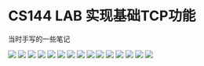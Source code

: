 # CS144 LAB 实现基础TCP功能
当时手写的一些笔记

<!-- <object data="/md/lab/cs144.pdf" type="application/pdf" width="1200px" height="2000px">
    <embed src="/md/lab/cs144.pdf">
        <p>This browser does not support PDFs. Please download the PDF to view it: <a href="/md/lab/cs144.pdf">Download PDF</a>.</p>
    </embed>
</object> -->

<!-- <object data="https://github.com/leoil/leoil.github.io/blob/main/docs/md/lab/CS144.pdf" type="application/pdf" width="1200px" height="2000px">
    <embed src="https://github.com/leoil/leoil.github.io/blob/main/docs/md/lab/CS144.pdf">
        <p>This browser does not support PDFs. Please download the PDF to view it: <a href="https://github.com/leoil/leoil.github.io/blob/main/docs/md/lab/CS144.pdf">Download PDF</a>.</p>
    </embed>
</object> -->

![](./CS144_Page1.jpg)
![](./CS144_Page2.jpg)
![](./CS144_Page3.jpg)
![](./CS144_Page4.jpg)
![](./CS144_Page5.jpg)
![](./CS144_Page6.jpg)
![](./CS144_Page7.jpg)
![](./CS144_Page8.jpg)
![](./CS144_Page9.jpg)
![](./CS144_Page10.jpg)
![](./CS144_Page11.jpg)
![](./CS144_Page12.jpg)
![](./CS144_Page13.jpg)
![](./CS144_Page14.jpg)
![](./CS144_Page15.jpg)